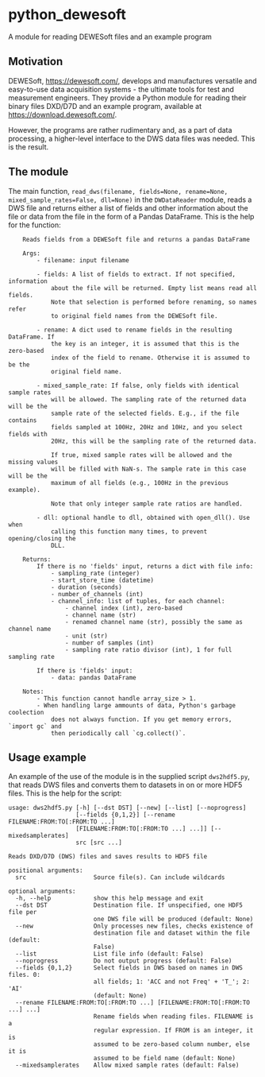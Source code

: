 # python_dewesoft
A module for reading DEWESoft files and an example program

## Motivation

DEWESoft, https://dewesoft.com/, develops and manufactures versatile and easy-to-use data acquisition systems - the ultimate tools for test and measurement engineers. They provide a Python module for reading their binary files DXD/D7D and an example program, available at https://download.dewesoft.com/.

However, the programs are rather rudimentary and, as a part of data processing, a higher-level interface to the DWS data files was needed. This is the result.

## The module

The main function, `read_dws(filename, fields=None, rename=None, mixed_sample_rates=False, dll=None)` in the `DWDataReader` module, reads a DWS file and returns either a list of fields and other information about the file or data from the file in the form of a Pandas DataFrame. This is the help for the function:

```
    Reads fields from a DEWESoft file and returns a pandas DataFrame
    
    Args:
        - filename: input filename
        
        - fields: A list of fields to extract. If not specified, information
            about the file will be returned. Empty list means read all fields.
            Note that selection is performed before renaming, so names refer
            to original field names from the DEWESoft file.
            
        - rename: A dict used to rename fields in the resulting DataFrame. If
            the key is an integer, it is assumed that this is the zero-based
            index of the field to rename. Otherwise it is assumed to be the
            original field name.
        
        - mixed_sample_rate: If false, only fields with identical sample rates
            will be allowed. The sampling rate of the returned data will be the
            sample rate of the selected fields. E.g., if the file contains
            fields sampled at 100Hz, 20Hz and 10Hz, and you select fields with
            20Hz, this will be the sampling rate of the returned data.
            
            If true, mixed sample rates will be allowed and the missing values
            will be filled with NaN-s. The sample rate in this case will be the
            maximum of all fields (e.g., 100Hz in the previous example).
            
            Note that only integer sample rate ratios are handled.
            
        - dll: optional handle to dll, obtained with open_dll(). Use when
            calling this function many times, to prevent opening/closing the
            DLL.
            
    Returns:
        If there is no 'fields' input, returns a dict with file info:
            - sampling_rate (integer)
            - start_store_time (datetime)
            - duration (seconds)
            - number_of_channels (int)
            - channel_info: list of tuples, for each channel:
                - channel index (int), zero-based
                - channel name (str)
                - renamed channel name (str), possibly the same as channel name
                - unit (str)
                - number of samples (int)
                - sampling rate ratio divisor (int), 1 for full sampling rate

        If there is 'fields' input:        
            - data: pandas DataFrame
            
    Notes:
        - This function cannot handle array_size > 1.
        - When handling large ammounts of data, Python's garbage coolection
            does not always function. If you get memory errors, `import gc` and
            then periodically call `cg.collect()`.
```

## Usage example

An example of the use of the module is in the supplied script `dws2hdf5.py`, that reads DWS files and converts them to datasets in on or more HDF5 files. This is the help for the script:

```
usage: dws2hdf5.py [-h] [--dst DST] [--new] [--list] [--noprogress]
                   [--fields {0,1,2}] [--rename FILENAME:FROM:TO[:FROM:TO ...]
                   [FILENAME:FROM:TO[:FROM:TO ...] ...]] [--mixedsamplerates]
                   src [src ...]

Reads DXD/D7D (DWS) files and saves results to HDF5 file

positional arguments:
  src                   Source file(s). Can include wildcards

optional arguments:
  -h, --help            show this help message and exit
  --dst DST             Destination file. If unspecified, one HDF5 file per
                        one DWS file will be produced (default: None)
  --new                 Only processes new files, checks existence of
                        destination file and dataset within the file (default:
                        False)
  --list                List file info (default: False)
  --noprogress          Do not output progress (default: False)
  --fields {0,1,2}      Select fields in DWS based on names in DWS files. 0:
                        all fields; 1: 'ACC and not Freq' + 'T_'; 2: 'AI'
                        (default: None)
  --rename FILENAME:FROM:TO[:FROM:TO ...] [FILENAME:FROM:TO[:FROM:TO ...] ...]
                        Rename fields when reading files. FILENAME is a
                        regular expression. If FROM is an integer, it is
                        assumed to be zero-based column number, else it is
                        assumed to be field name (default: None)
  --mixedsamplerates    Allow mixed sample rates (default: False)
```  

